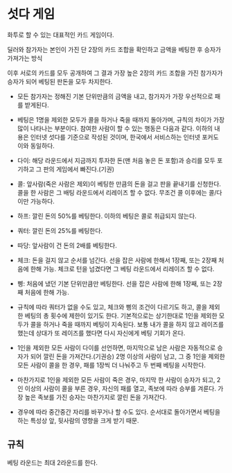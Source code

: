 # 섯다 게임

화투로 할 수 있는 대표적인 카드 게임이다.

딜러와 참가자는 본인이 가진 단 2장의 카드 조합을 확인하고 금액을 베팅한 후 승자가 가져가는 방식 

이후 서로의 카드를 모두 공개하여 그 결과 가장 높은 2장의 카드 조합을 가진 참가자가 승자가 되어 베팅된 판돈을 모두 차지한다.

- 모든 참가자는 정해진 기본 단위만큼의 금액을 내고, 참가자가 가장 우선적으로 패를 받게된다.

- 베팅은 1명을 제외한 모두가 콜을 하거나 죽을 때까지 돌아가며, 규칙의 차이가 가장 많이 나타나는 부분이다. 참여한 사람이 할 수 있는 행동은 다음과 같다. 이하의 내용은 인터넷 섯다를 기준으로 작성된 것이며, 한국에서 서비스하는 인터넷 포커도 이와 동일하다.

- 다이: 해당 라운드에서 지금까지 투자한 돈(맨 처음 놓은 돈 포함)과 승리를 모두 포기하고 그 판의 게임에서 빠진다.(기권)

- 콜: 앞사람(죽은 사람은 제외)이 베팅한 만큼의 돈을 걸고 판을 끝내기를 신청한다. 콜을 한 사람은 그 배팅 라운드에서 리레이즈 할 수 없다. 무조건 콜 이후에는 콜/다이만 가능하다.

- 하프: 깔린 돈의 50%를 베팅한다. 이하의 베팅은 콜로 취급되지 않는다.

- 쿼터: 깔린 돈의 25%를 베팅한다.

- 따당: 앞사람이 건 돈의 2배를 베팅한다.

- 체크: 돈을 걸지 않고 순서를 넘긴다. 선을 잡은 사람에 한해서 1장째, 또는 2장째 처음에 한해 가능. 체크로 턴을 넘겼다면 그 베팅 라운드에서 리레이즈 할 수 없다.

- 삥: 처음에 냈던 기본 단위만큼만 베팅한다. 선을 잡은 사람에 한해 1장째, 또는 2장째 처음에 한해 가능.

- 규칙에 따라 쿼터가 없을 수도 있고, 체크와 삥의 조건이 다르기도 하고, 콜을 제외한 베팅의 총 횟수에 제한이 있기도 한다. 기본적으로는 상기한대로 1인을 제외한 모두가 콜을 하거나 죽을 때까지 베팅이 지속된다. 보통 내가 콜을 하지 않고 레이즈를 했는데 상대가 또 레이즈를 했다면 다시 자신에게 베팅 기회가 온다.

- 1인을 제외한 모든 사람이 다이를 선언하면, 마지막으로 남은 사람은 자동적으로 승자가 되어 깔린 돈을 가져간다.(기권승) 2명 이상의 사람이 남고, 그 중 1인을 제외한 모든 사람이 콜을 한 경우, 패를 1장씩 더 나눠주고 두 번째 베팅을 시작한다.

- 마찬가지로 1인을 제외한 모든 사람이 죽은 경우, 마지막 한 사람이 승자가 되고, 2인 이상의 사람이 콜을 부른 경우, 자신의 패를 열고, 족보에 따라 승부를 겨룬다. 가장 높은 족보를 가진 승자는 마찬가지로 깔린 돈을 가져간다.

- 경우에 따라 중간중간 자리를 바꾸거나 할 수도 있다. 순서대로 돌아가면서 베팅을 하는 특성상 앞, 뒷사람의 영향을 크게 받기 때문.

## 규칙

베팅 라운드는 최대 2라운드를 한다.

